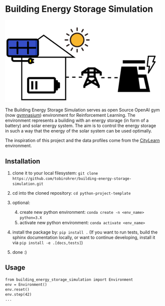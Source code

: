 # Building Energy Storage Simulation

<img src="docs/imgs/overview.drawio.png" alt="isolated" width="600"/>

The Building Energy Storage Simulation serves as open Source OpenAI gym (now [gymnasium](https://github.com/Farama-Foundation/Gymnasium)) environment for Reinforcement Learning. The environment represents a building with an energy storage (in form of a battery) and solar energy system. The aim is to control the energy storage in such a way that the energy of the solar system can be used optimally. 

The inspiration of this project and the data profiles come from the [CityLearn](https://github.com/intelligent-environments-lab/CityLearn) environment.

## Installation

1. clone it to your local filesystem: `git clone https://github.com/tobirohrer/building-energy-storage-simulation.git`		
2. cd into the cloned repository: `cd python-project-template`
3. optional:

	4. create new python environment: `conda create -n <env_name> python=3.X`
	5. activate new python environment: `conda activate <env_name>`
6. install the package by: `pip install .` (If you want to run tests, build the sphinx documentation locally, or want to continue developing, install it via `pip install -e .[docs,tests]`)
7. done :)

## Usage 

```
from building_energy_storage_simulation import Environment
env = Environment()
env.reset()
env.step(42)
...
```

